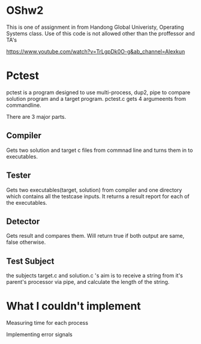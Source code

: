 # OShw2

This is one of assignment in from Handong Global Univeristy, Operating Systems class.
Use of this code is not allowed other than the proffessor and TA's

https://www.youtube.com/watch?v=TrLgpDk0O-g&ab_channel=Alexkun  
# Pctest
pctest is a program designed to use multi-process, dup2, pipe to compare solution program and a target program.
pctest.c gets 4 argumeents from commandline.

There are 3 major parts.

## Compiler
Gets two solution and target c files from commnad line and turns them in to executables.

## Tester
Gets two executables(target, solution) from compiler and one directory which contains all the testcase inputs.
It returns a result report for each of the executables.

## Detector
Gets result and compares them. Will return true if both output are same, false otherwise.

## Test Subject
the subjects target.c and solution.c 's aim is to receive a string from it's parent's processor via pipe, and calculate the length of the string.

# What I couldn't implement
Measuring time for each process

Implementing error signals
